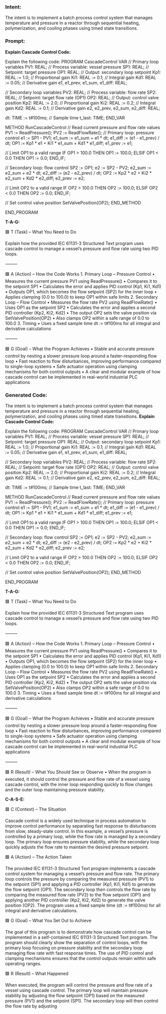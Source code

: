 ### Intent:
The intent is to implement a batch process control system that manages temperature and pressure in a reactor through sequential heating, polymerization, and cooling phases using timed state transitions.

### Prompt:
**Explain Cascade Control Code:**

Explain the following code: PROGRAM CascadeControl VAR // Primary loop variables PV1: REAL; // Process variable: vessel pressure SP1: REAL; // Setpoint: target pressure OP1: REAL; // Output: secondary loop setpoint Kp1: REAL := 1.0; // Proportional gain Ki1: REAL := 0.1; // Integral gain Kd1: REAL := 0.05; // Derivative gain e1, e1_prev, e1_sum, e1_diff: REAL;

// Secondary loop variables
PV2: REAL; // Process variable: flow rate
SP2: REAL; // Setpoint: target flow rate (OP1)
OP2: REAL; // Output: control valve position
Kp2: REAL := 2.0; // Proportional gain
Ki2: REAL := 0.2; // Integral gain
Kd2: REAL := 0.1; // Derivative gain
e2, e2_prev, e2_sum, e2_diff: REAL;

dt: TIME := t#100ms; // Sample time
t_last: TIME;
END_VAR

METHOD RunCascadeControl // Read current pressure and flow rate values PV1 := ReadPressure(); PV2 := ReadFlowRate();
// Primary loop: pressure control
e1 := SP1 - PV1;
e1_sum := e1_sum + e1 * dt;
e1_diff := (e1 - e1_prev) / dt;
OP1 := Kp1 * e1 + Ki1 * e1_sum + Kd1 * e1_diff;
e1_prev := e1;

// Limit OP1 to a valid range
IF OP1 > 100.0 THEN
    OP1 := 100.0;
ELSIF OP1 < 0.0 THEN
    OP1 := 0.0;
END_IF;

// Secondary loop: flow control
SP2 := OP1;
e2 := SP2 - PV2;
e2_sum := e2_sum + e2 * dt;
e2_diff := (e2 - e2_prev) / dt;
OP2 := Kp2 * e2 + Ki2 * e2_sum + Kd2 * e2_diff;
e2_prev := e2;

// Limit OP2 to a valid range
IF OP2 > 100.0 THEN
    OP2 := 100.0;
ELSIF OP2 < 0.0 THEN
    OP2 := 0.0;
END_IF;

// Set control valve position
SetValvePosition(OP2);
END_METHOD

END_PROGRAM

**T-A-G:**

🟥 T (Task) – What You Need to Do

Explain how the provided IEC 61131-3 Structured Text program uses cascade control to manage a vessel’s pressure and flow rate using two PID loops.

⸻

🟩 A (Action) – How the Code Works
	1.	Primary Loop – Pressure Control
	•	Measures the current pressure PV1 using ReadPressure()
	•	Compares it to the setpoint SP1
	•	Calculates the error and applies PID control (Kp1, Ki1, Kd1)
	•	Outputs OP1, which becomes the flow setpoint (SP2) for the inner loop
	•	Applies clamping (0.0 to 100.0) to keep OP1 within safe limits
	2.	Secondary Loop – Flow Control
	•	Measures the flow rate PV2 using ReadFlowRate()
	•	Uses OP1 as the setpoint SP2
	•	Calculates the error and applies a second PID controller (Kp2, Ki2, Kd2)
	•	The output OP2 sets the valve position via SetValvePosition(OP2)
	•	Also clamps OP2 within a safe range of 0.0 to 100.0
	3.	Timing
	•	Uses a fixed sample time dt := t#100ms for all integral and derivative calculations

⸻

🟦 G (Goal) – What the Program Achieves
	•	Stable and accurate pressure control by nesting a slower pressure loop around a faster-responding flow loop
	•	Fast reaction to flow disturbances, improving performance compared to single-loop systems
	•	Safe actuator operation using clamping mechanisms for both control outputs
	•	A clear and modular example of how cascade control can be implemented in real-world industrial PLC applications

### Generated Code:
The intent is to implement a batch process control system that manages temperature and pressure in a reactor through sequential heating, polymerization, and cooling phases using timed state transitions.
**Explain Cascade Control Code:**

Explain the following code: PROGRAM CascadeControl VAR // Primary loop variables PV1: REAL; // Process variable: vessel pressure SP1: REAL; // Setpoint: target pressure OP1: REAL; // Output: secondary loop setpoint Kp1: REAL := 1.0; // Proportional gain Ki1: REAL := 0.1; // Integral gain Kd1: REAL := 0.05; // Derivative gain e1, e1_prev, e1_sum, e1_diff: REAL;

// Secondary loop variables
PV2: REAL; // Process variable: flow rate
SP2: REAL; // Setpoint: target flow rate (OP1)
OP2: REAL; // Output: control valve position
Kp2: REAL := 2.0; // Proportional gain
Ki2: REAL := 0.2; // Integral gain
Kd2: REAL := 0.1; // Derivative gain
e2, e2_prev, e2_sum, e2_diff: REAL;

dt: TIME := t#100ms; // Sample time
t_last: TIME;
END_VAR

METHOD RunCascadeControl // Read current pressure and flow rate values PV1 := ReadPressure(); PV2 := ReadFlowRate();
// Primary loop: pressure control
e1 := SP1 - PV1;
e1_sum := e1_sum + e1 * dt;
e1_diff := (e1 - e1_prev) / dt;
OP1 := Kp1 * e1 + Ki1 * e1_sum + Kd1 * e1_diff;
e1_prev := e1;

// Limit OP1 to a valid range
IF OP1 > 100.0 THEN
    OP1 := 100.0;
ELSIF OP1 < 0.0 THEN
    OP1 := 0.0;
END_IF;

// Secondary loop: flow control
SP2 := OP1;
e2 := SP2 - PV2;
e2_sum := e2_sum + e2 * dt;
e2_diff := (e2 - e2_prev) / dt;
OP2 := Kp2 * e2 + Ki2 * e2_sum + Kd2 * e2_diff;
e2_prev := e2;

// Limit OP2 to a valid range
IF OP2 > 100.0 THEN
    OP2 := 100.0;
ELSIF OP2 < 0.0 THEN
    OP2 := 0.0;
END_IF;

// Set control valve position
SetValvePosition(OP2);
END_METHOD

END_PROGRAM

**T-A-G:**

🟥 T (Task) – What You Need to Do

Explain how the provided IEC 61131-3 Structured Text program uses cascade control to manage a vessel’s pressure and flow rate using two PID loops.

⸻

🟩 A (Action) – How the Code Works
	1.	Primary Loop – Pressure Control
	•	Measures the current pressure PV1 using ReadPressure()
	•	Compares it to the setpoint SP1
	•	Calculates the error and applies PID control (Kp1, Ki1, Kd1)
	•	Outputs OP1, which becomes the flow setpoint (SP2) for the inner loop
	•	Applies clamping (0.0 to 100.0) to keep OP1 within safe limits
	2.	Secondary Loop – Flow Control
	•	Measures the flow rate PV2 using ReadFlowRate()
	•	Uses OP1 as the setpoint SP2
	•	Calculates the error and applies a second PID controller (Kp2, Ki2, Kd2)
	•	The output OP2 sets the valve position via SetValvePosition(OP2)
	•	Also clamps OP2 within a safe range of 0.0 to 100.0
	3.	Timing
	•	Uses a fixed sample time dt := t#100ms for all integral and derivative calculations

⸻

🟦 G (Goal) – What the Program Achieves
	•	Stable and accurate pressure control by nesting a slower pressure loop around a faster-responding flow loop
	•	Fast reaction to flow disturbances, improving performance compared to single-loop systems
	•	Safe actuator operation using clamping mechanisms for both control outputs
	•	A clear and modular example of how cascade control can be implemented in real-world industrial PLC applications

⸻

🟪 R (Result) – What You Should See or Observe
	•	When the program is executed, it should control the pressure and flow rate of a vessel using cascade control, with the inner loop responding quickly to flow changes and the outer loop maintaining pressure stability.

**C-A-S-E:**

🟥 C (Context) – The Situation

Cascade control is a widely used technique in process automation to improve control performance by separating fast response to disturbances from slow, steady-state control. In this example, a vessel’s pressure is controlled by a primary loop, while the flow rate is managed by a secondary loop. The primary loop ensures pressure stability, while the secondary loop quickly adjusts the flow rate to maintain the desired pressure setpoint.

🟩 A (Action) – The Action Taken

The provided IEC 61131-3 Structured Text program implements a cascade control system for managing a vessel’s pressure and flow rate. The primary loop controls the pressure by comparing the measured pressure (PV1) to the setpoint (SP1) and applying a PID controller (Kp1, Ki1, Kd1) to generate the flow setpoint (OP1). The secondary loop then controls the flow rate by comparing the measured flow rate (PV2) to the flow setpoint (OP1) and applying another PID controller (Kp2, Ki2, Kd2) to generate the valve position (OP2). The program uses a fixed sample time (dt := t#100ms) for all integral and derivative calculations.

🟦 G (Goal) – What You Set Out to Achieve

The goal of this program is to demonstrate how cascade control can be implemented in a self-contained IEC 61131-3 Structured Text program. The program should clearly show the separation of control loops, with the primary loop focusing on pressure stability and the secondary loop managing flow rate with fast response times. The use of PID control and clamping mechanisms ensures that the control outputs remain within safe operating ranges.

🟪 R (Result) – What Happened

When executed, the program will control the pressure and flow rate of a vessel using cascade control. The primary loop will maintain pressure stability by adjusting the flow setpoint (OP1) based on the measured pressure (PV1) and the setpoint (SP1). The secondary loop will then control the flow rate by adjusting
